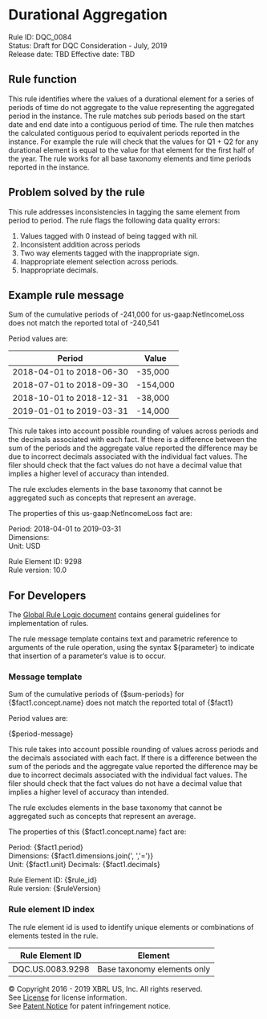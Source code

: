 # Durational Aggregation
Rule ID: DQC_0084  
Status: Draft for DQC Consideration - July, 2019  
Release date: TBD
Effective date: TBD   

## Rule function  
This rule identifies where the values of a durational element for a series of periods of time do not aggregate to the value representing the aggregated period in the instance. The rule matches sub periods based on the start date and end date into a contiguous period of time. The rule then matches the calculated contiguous period to equivalent periods reported in the instance. For example the rule will check that the values for Q1 + Q2 for any durational element is equal to the value for that element for the first half of the year.  The rule works for all base taxonomy elements and time periods reported in the instance.  

## Problem solved by the rule
This rule addresses inconsistencies in tagging the same element from period to period.  The rule flags the following data quality errors:

  1. Values tagged with 0 instead of being tagged with nil.  
  2. Inconsistent addition across periods
  3. Two way elements tagged with the inappropriate sign.  
  4. Inappropriate element selection across periods.  
  5. Inappropriate decimals.  

## Example rule message
Sum of the cumulative periods of -241,000 for us-gaap:NetIncomeLoss does not match the reported total of -240,541

Period values are:

|Period|Value|
|--------|--------|
|2018-04-01 to 2018-06-30|-35,000|
|2018-07-01 to 2018-09-30|-154,000|
|2018-10-01 to 2018-12-31|-38,000|
|2019-01-01 to 2019-03-31|-14,000|

This rule takes into account possible rounding of values across periods and the decimals associated with each fact. If there is a difference between the sum of the periods and the aggregate value reported the difference may be due to incorrect decimals associated with the individual fact values. The filer should check that the fact values do not have a decimal value that implies a higher level of accuracy than intended.  

The rule excludes elements in the base taxonomy that cannot be aggregated such as concepts that represent an average.  

The properties of this us-gaap:NetIncomeLoss fact are:

Period: 2018-04-01 to 2019-03-31  
Dimensions:   
Unit: USD

Rule Element ID: 9298  
Rule version: 10.0

## For Developers
The [Global Rule Logic document](https://github.com/DataQualityCommittee/dqc_us_rules/blob/master/docs/GlobalRuleLogic.md) contains general guidelines for implementation of rules.  

The rule message template contains text and parametric reference to arguments of the rule operation, using the syntax ${parameter} to indicate that insertion of a parameter’s value is to occur.  

### Message template
Sum of the cumulative periods of {$sum-periods} for {$fact1.concept.name} does not match the reported total of {$fact1}

Period values are:

{$period-message}

This rule takes into account possible rounding of values across periods and the decimals associated with each fact. If there is a difference between the sum of the periods and the aggregate value reported the difference may be due to incorrect decimals associated with the individual fact values. The filer should check that the fact values do not have a decimal value that implies a higher level of accuracy than intended.  

The rule excludes elements in the base taxonomy that cannot be aggregated such as concepts that represent an average.  

The properties of this {$fact1.concept.name} fact are:

Period: {$fact1.period}  
Dimensions: {$fact1.dimensions.join(', ','=')}  
Unit: {$fact1.unit}
Decimals: {$fact1.decimals}

Rule Element ID: {$rule_id}  
Rule version: {$ruleVersion}

### Rule element ID index 
The rule element id is used to identify unique elements or combinations of elements tested in the rule. 

|Rule Element ID|Element|
|--------|--------|
|DQC.US.0083.9298|Base taxonomy elements only|

© Copyright 2016 - 2019 XBRL US, Inc. All rights reserved.   
See [License](https://xbrl.us/dqc-license) for license information.  
See [Patent Notice](https://xbrl.us/dqc-patent) for patent infringement notice.  
